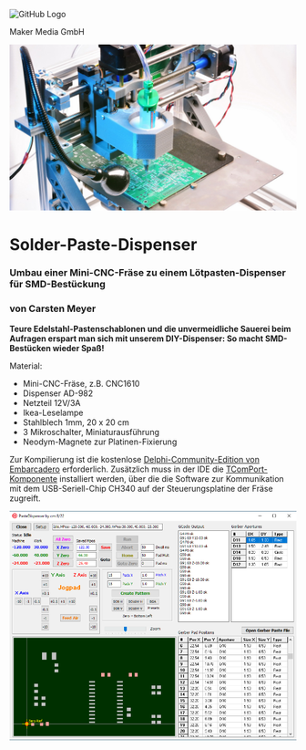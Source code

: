 ![GitHub Logo](http://www.heise.de/make/icons/make_logo.png)

Maker Media GmbH

![Aufmacher](https://github.com/MakeMagazinDE/Solder-Paste-Dispenser/blob/main/cnc1610_s.JPG)

# Solder-Paste-Dispenser

### Umbau einer Mini-CNC-Fräse zu einem Lötpasten-Dispenser für SMD-Bestückung

### von Carsten Meyer

**Teure Edelstahl-Pastenschablonen und die unvermeidliche Sauerei beim Aufragen erspart man sich mit unserem DIY-Dispenser: So macht SMD-Bestücken wieder Spaß!**

Material:

* Mini-CNC-Fräse, z.B. CNC1610
* Dispenser AD-982
* Netzteil 12V/3A
* Ikea-Leselampe
* Stahlblech 1mm, 20 x 20 cm
* 3 Mikroschalter, Miniaturausführung
* Neodym-Magnete zur Platinen-Fixierung

Zur Kompilierung ist die kostenlose [Delphi-Community-Edition von Embarcadero](https://www.embarcadero.com/de/products/delphi/starter/free-download) erforderlich. Zusätzlich muss in der IDE die [TComPort-Komponente](https://sourceforge.net/projects/comport/) installiert werden, über die die Software zur Kommunikation mit dem USB-Seriell-Chip CH340 auf der Steuerungsplatine der Fräse zugreift.

![Screenshot](https://github.com/MakeMagazinDE/Solder-Paste-Dispenser/blob/main/dispenser_screen.png)
